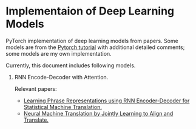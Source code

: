 # Implementaion of Deep Learning Models
PyTorch implementation of deep learning models from papers. Some models are from the [Pytorch tutorial](https://pytorch.org/tutorials/) with additional detailed comments; some models are my own implementation.

Currently, this document includes following models.

1. RNN Encode-Decoder with Attention. 
   
   Relevant papers: 
   
   - [Learning Phrase Representations using RNN Encoder-Decoder for Statistical Machine Translation.](https://arxiv.org/abs/1406.1078)
   - [Neural Machine Translation by Jointly Learning to Align and Translate.](https://arxiv.org/abs/1409.0473)
